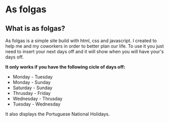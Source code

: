 # As folgas

  

## What is as folgas?

  
As folgas is a simple site build with html, css and javascript. I created to help me and my coworkers in order to better plan our life. 
To use it you just need to insert your next days off and it will show when you will have your's days off.

**It only works if you have the following cicle of days off:**

 - Monday - Tuesday
 - Monday - Sunday
 - Saturday - Sunday
 - Thrusday - Friday
 - Wednesday - Thrusday
 - Tuesday - Wednesday
 
 It also displays the Portuguese National Holidays.
